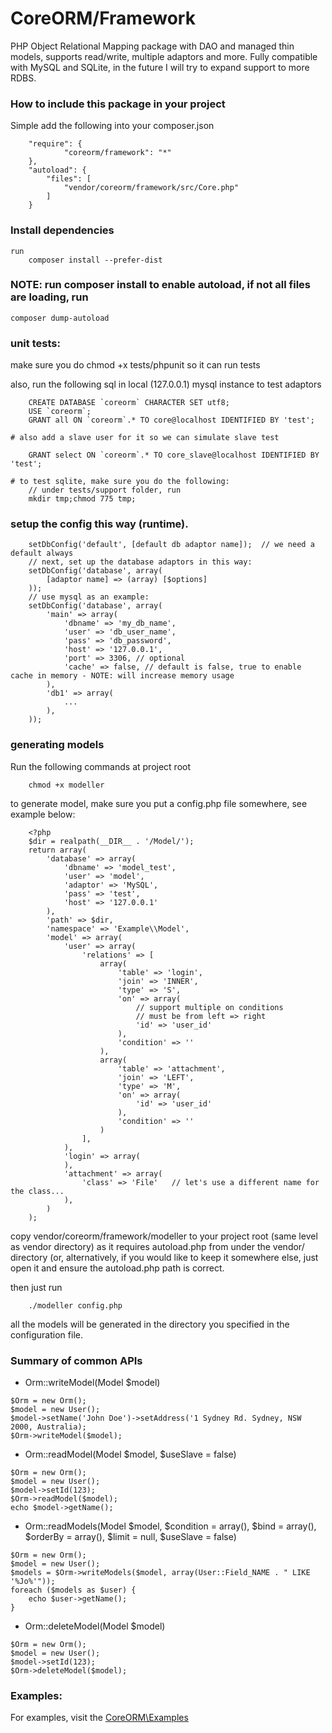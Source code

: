 CoreORM/Framework
=================

PHP Object Relational Mapping package with DAO and managed thin models, supports read/write, multiple adaptors and more.
Fully compatible with MySQL and SQLite, in the future I will try to expand support to more RDBS.

### How to include this package in your project
Simple add the following into your composer.json

```
    "require": {
            "coreorm/framework": "*"
    },
    "autoload": {
        "files": [
            "vendor/coreorm/framework/src/Core.php"
        ]
    }
```


### Install dependencies

```
run
    composer install --prefer-dist
```


### NOTE: run composer install to enable autoload, if not all files are loading, run
    composer dump-autoload

### unit tests:
make sure you do
    chmod +x tests/phpunit so it can run tests

also, run the following sql in local (127.0.0.1) mysql instance to test adaptors

```
    CREATE DATABASE `coreorm` CHARACTER SET utf8;
    USE `coreorm`;
    GRANT all ON `coreorm`.* TO core@localhost IDENTIFIED BY 'test';

# also add a slave user for it so we can simulate slave test

    GRANT select ON `coreorm`.* TO core_slave@localhost IDENTIFIED BY 'test';

# to test sqlite, make sure you do the following:
    // under tests/support folder, run
    mkdir tmp;chmod 775 tmp;
```

### setup the config this way (runtime).

```
    setDbConfig('default', [default db adaptor name]);  // we need a default always
    // next, set up the database adaptors in this way:
    setDbConfig('database', array(
        [adaptor name] => (array) [$options]
    ));
    // use mysql as an example:
    setDbConfig('database', array(
        'main' => array(
            'dbname' => 'my_db_name',
            'user' => 'db_user_name',
            'pass' => 'db_password',
            'host' => '127.0.0.1',
            'port' => 3306, // optional
            'cache' => false, // default is false, true to enable cache in memory - NOTE: will increase memory usage
        ),
        'db1' => array(
            ...
        ),
    ));
```

### generating models
Run the following commands at project root

```
    chmod +x modeller
```

to generate model, make sure you put a config.php file somewhere, see example below:

```
    <?php
    $dir = realpath(__DIR__ . '/Model/');
    return array(
        'database' => array(
            'dbname' => 'model_test',
            'user' => 'model',
            'adaptor' => 'MySQL',
            'pass' => 'test',
            'host' => '127.0.0.1'
        ),
        'path' => $dir,
        'namespace' => 'Example\\Model',
        'model' => array(
            'user' => array(
                'relations' => [
                    array(
                        'table' => 'login',
                        'join' => 'INNER',
                        'type' => 'S',
                        'on' => array(
                            // support multiple on conditions
                            // must be from left => right
                            'id' => 'user_id'
                        ),
                        'condition' => ''
                    ),
                    array(
                        'table' => 'attachment',
                        'join' => 'LEFT',
                        'type' => 'M',
                        'on' => array(
                            'id' => 'user_id'
                        ),
                        'condition' => ''
                    )
                ],
            ),
            'login' => array(
            ),
            'attachment' => array(
                'class' => 'File'   // let's use a different name for the class...
            ),
        )
    );
```
copy vendor/coreorm/framework/modeller to your project root (same level as vendor directory) as it requires autoload.php
from under the vendor/ directory (or, alternatively, if you would like to keep it somewhere else, just open it and ensure
the autoload.php path is correct.

then just run

```
    ./modeller config.php
```

all the models will be generated in the directory you specified in the configuration file.

### Summary of common APIs
* Orm::writeModel(Model $model)
```
$Orm = new Orm();
$model = new User();
$model->setName('John Doe')->setAddress('1 Sydney Rd. Sydney, NSW 2000, Australia);
$Orm->writeModel($model);
```
* Orm::readModel(Model $model, $useSlave = false)
```
$Orm = new Orm();
$model = new User();
$model->setId(123);
$Orm->readModel($model);
echo $model->getName();
```
* Orm::readModels(Model $model, $condition = array(), $bind = array(), $orderBy = array(), $limit = null, $useSlave = false)
```
$Orm = new Orm();
$model = new User();
$models = $Orm->writeModels($model, array(User::Field_NAME . " LIKE '%Jo%'"));
foreach ($models as $user) {
    echo $user->getName();
}
```
* Orm::deleteModel(Model $model)
```
$Orm = new Orm();
$model = new User();
$model->setId(123);
$Orm->deleteModel($model);
```


### Examples:

For examples, visit the [CoreORM\Examples](https://github.com/coreorm/example)
